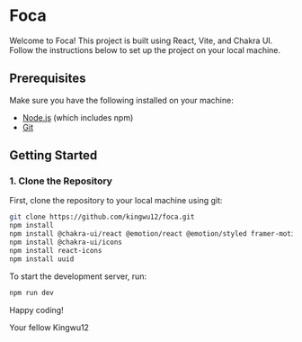 
# Foca

Welcome to Foca! This project is built using React, Vite, and Chakra UI. Follow the instructions below to set up the project on your local machine.

## Prerequisites

Make sure you have the following installed on your machine:

- [Node.js](https://nodejs.org/) (which includes npm)
- [Git](https://git-scm.com/)

## Getting Started

### 1. Clone the Repository

First, clone the repository to your local machine using git:

```bash
git clone https://github.com/kingwu12/foca.git
npm install
npm install @chakra-ui/react @emotion/react @emotion/styled framer-motion 
npm install @chakra-ui/icons
npm install react-icons
npm install uuid

```

To start the development server, run:

```bash
npm run dev
```

Happy coding!

Your fellow Kingwu12
